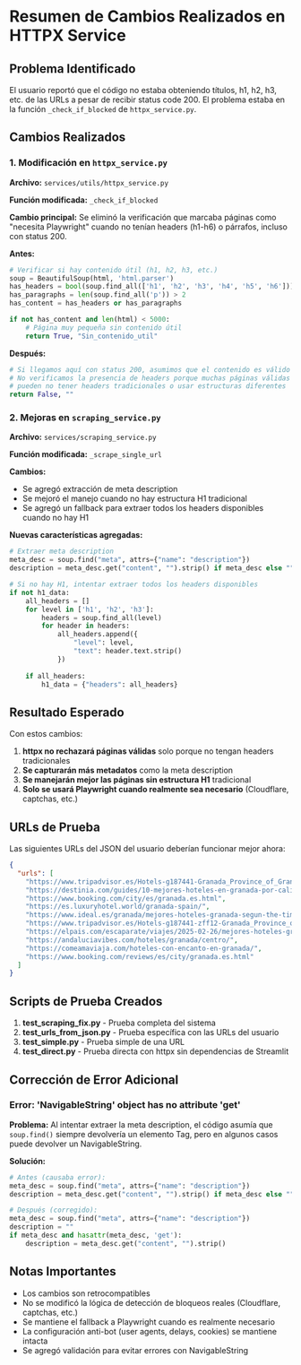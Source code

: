 # Resumen de Cambios Realizados en HTTPX Service

## Problema Identificado

El usuario reportó que el código no estaba obteniendo títulos, h1, h2, h3, etc. de las URLs a pesar de recibir status code 200. El problema estaba en la función `_check_if_blocked` de `httpx_service.py`.

## Cambios Realizados

### 1. Modificación en `httpx_service.py`

**Archivo:** `services/utils/httpx_service.py`

**Función modificada:** `_check_if_blocked`

**Cambio principal:** Se eliminó la verificación que marcaba páginas como "necesita Playwright" cuando no tenían headers (h1-h6) o párrafos, incluso con status 200.

**Antes:**
```python
# Verificar si hay contenido útil (h1, h2, h3, etc.)
soup = BeautifulSoup(html, 'html.parser')
has_headers = bool(soup.find_all(['h1', 'h2', 'h3', 'h4', 'h5', 'h6']))
has_paragraphs = len(soup.find_all('p')) > 2
has_content = has_headers or has_paragraphs

if not has_content and len(html) < 5000:
    # Página muy pequeña sin contenido útil
    return True, "Sin_contenido_util"
```

**Después:**
```python
# Si llegamos aquí con status 200, asumimos que el contenido es válido
# No verificamos la presencia de headers porque muchas páginas válidas
# pueden no tener headers tradicionales o usar estructuras diferentes
return False, ""
```

### 2. Mejoras en `scraping_service.py`

**Archivo:** `services/scraping_service.py`

**Función modificada:** `_scrape_single_url`

**Cambios:**
- Se agregó extracción de meta description
- Se mejoró el manejo cuando no hay estructura H1 tradicional
- Se agregó un fallback para extraer todos los headers disponibles cuando no hay H1

**Nuevas características agregadas:**
```python
# Extraer meta description
meta_desc = soup.find("meta", attrs={"name": "description"})
description = meta_desc.get("content", "").strip() if meta_desc else ""

# Si no hay H1, intentar extraer todos los headers disponibles
if not h1_data:
    all_headers = []
    for level in ['h1', 'h2', 'h3']:
        headers = soup.find_all(level)
        for header in headers:
            all_headers.append({
                "level": level,
                "text": header.text.strip()
            })
    
    if all_headers:
        h1_data = {"headers": all_headers}
```

## Resultado Esperado

Con estos cambios:

1. **httpx no rechazará páginas válidas** solo porque no tengan headers tradicionales
2. **Se capturarán más metadatos** como la meta description
3. **Se manejarán mejor las páginas sin estructura H1** tradicional
4. **Solo se usará Playwright cuando realmente sea necesario** (Cloudflare, captchas, etc.)

## URLs de Prueba

Las siguientes URLs del JSON del usuario deberían funcionar mejor ahora:

```json
{
  "urls": [
    "https://www.tripadvisor.es/Hotels-g187441-Granada_Province_of_Granada_Andalucia-Hotels.html",
    "https://destinia.com/guides/10-mejores-hoteles-en-granada-por-calidad-y-precio/",
    "https://www.booking.com/city/es/granada.es.html",
    "https://es.luxuryhotel.world/granada-spain/",
    "https://www.ideal.es/granada/mejores-hoteles-granada-segun-the-times-20230510141806-nt.html",
    "https://www.tripadvisor.es/Hotels-g187441-zff12-Granada_Province_of_Granada_Andalucia-Hotels.html",
    "https://elpais.com/escaparate/viajes/2025-02-26/mejores-hoteles-granada.html",
    "https://andaluciavibes.com/hoteles/granada/centro/",
    "https://comeamaviaja.com/hoteles-con-encanto-en-granada/",
    "https://www.booking.com/reviews/es/city/granada.es.html"
  ]
}
```

## Scripts de Prueba Creados

1. **test_scraping_fix.py** - Prueba completa del sistema
2. **test_urls_from_json.py** - Prueba específica con las URLs del usuario
3. **test_simple.py** - Prueba simple de una URL
4. **test_direct.py** - Prueba directa con httpx sin dependencias de Streamlit

## Corrección de Error Adicional

### Error: 'NavigableString' object has no attribute 'get'

**Problema:** Al intentar extraer la meta description, el código asumía que `soup.find()` siempre devolvería un elemento Tag, pero en algunos casos puede devolver un NavigableString.

**Solución:**
```python
# Antes (causaba error):
meta_desc = soup.find("meta", attrs={"name": "description"})
description = meta_desc.get("content", "").strip() if meta_desc else ""

# Después (corregido):
meta_desc = soup.find("meta", attrs={"name": "description"})
description = ""
if meta_desc and hasattr(meta_desc, 'get'):
    description = meta_desc.get("content", "").strip()
```

## Notas Importantes

- Los cambios son retrocompatibles
- No se modificó la lógica de detección de bloqueos reales (Cloudflare, captchas, etc.)
- Se mantiene el fallback a Playwright cuando es realmente necesario
- La configuración anti-bot (user agents, delays, cookies) se mantiene intacta
- Se agregó validación para evitar errores con NavigableString
